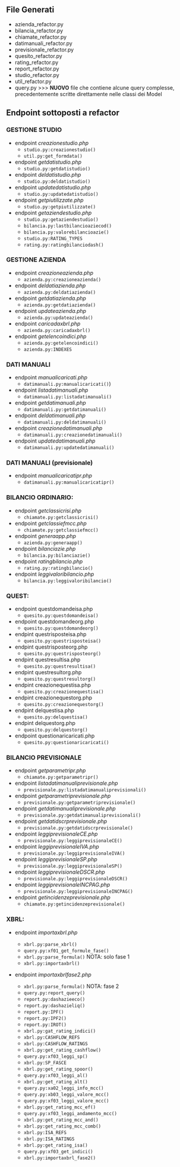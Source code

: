 ## File Generati
- azienda_refactor.py
- bilancia_refactor.py
- chiamate_refactor.py
- datimanuali_refactor.py
- previsionale_refactor.py
- quesito_refactor.py
- rating_refactor.py
- report_refactor.py
- studio_refactor.py
- util_refactor.py
- query.py >>> __NUOVO__ file che contiene alcune query complesse, precedentemente scritte direttamente nelle classi dei Model


## Endpoint sottoposti a refactor

### GESTIONE STUDIO
- endpoint _creazionestudio.php_
	- `studio.py:creazionestudio()`
	- `util.py:get_formdata()`
- endpoint _getdatistudio.php_
	- `studio.py:getdatistudio()`
- endpoint _deldatistudio.php_
	- `studio.py:deldatistudio()`
- endpoint _updatedatistudio.php_
	- `studio.py:updatedatistudio()`
- endpoint _getpiutilizzate.php_ 
	- `studio.py:getpiutilizzate()`
- endpoint _getaziendestudio.php_
	- `studio.py:getaziendestudio()`
	- `bilancia.py:lastbilancioaziecod()`
	- `bilancia.py:valorebilancioazie()`
	- `studio.py:RATING_TYPES`
	- `rating.py:ratingbilanciodash()`


### GESTIONE AZIENDA
- endpoint _creazioneazienda.php_
	- `azienda.py:creazioneazienda()`
- endpoint _deldatiazienda.php_
	- `azienda.py:deldatiazienda()`
- endpoint _getdatiazienda.php_
	- `azienda.py:getdatiazienda()`
- endpoint _updateazienda.php_
	- `azienda.py:updateazienda()`
- endpoint _caricadaxbrl.php_
	- `azienda.py:caricadaxbrl()`
- endpoint _getelencoindici.php_
	- `azienda.py:getelencoindici()`
	- `azienda.py:INDEXES`


### DATI MANUALI
- endpoint _manualicaricati.php_
	- `datimanuali.py:manualicaricati()`)
- endpoint _listadatimanuali.php_
	- `datimanuali.py:listadatimanuali()`
- endpoint _getdatimanuali.php_ 
	- `datimanuali.py:getdatimanuali()`
- endpoint _deldatimanuali.php_
	- `datimanuali.py:deldatimanuali()`
- endpoint _creazionedatimanuali.php_
	- `datimanuali.py:creazionedatimanuali()`
- endpoint _updatedatimanuali.php_
	- `datimanuali.py:updatedatimanuali()`


### DATI MANUALI (previsionale)
- endpoint _manualicaricatipr.php_
	- `datimanuali.py:manualicaricatipr()`


### BILANCIO ORDINARIO:
- endpoint _getclassicrisi.php_
	- `chiamate.py:getclassicrisi()`
- endpoint _getclassiefmcc.php_
	- `chiamate.py:getclassiefmcc()`
- endpoint _generaapp.php_
	- `azienda.py:generaapp()`
- endpoint _bilanciazie.php_
	- `bilancia.py:bilanciazie()`
- endpoint _ratingbilancio.php_
	- `rating.py:ratingbilancio()`
- endpoint _leggivaloribilancio.php_
	- `bilancia.py:leggivaloribilancio()`


### QUEST:
- endpoint questdomandeisa.php
	- `quesito.py:questdomandeisa()`
- endpoint questdomandeorg.php
	- `quesito.py:questdomandeorg()`
- endpint questrisposteisa.php
	- `quesito.py:questrisposteisa()`
- endpint questrisposteorg.php
	- `quesito.py:questrisposteorg()`
- endpint questresultisa.php
	- `quesito.py:questresultisa()`
- endpint questresultorg.php
	- `quesito.py:questresultorg()`
- endpint creazionequestisa.php
	- `quesito.py:creazionequestisa()`
- endpint creazionequestorg.php
	- `quesito.py:creazionequestorg()`
- endpint delquestisa.php
	- `quesito.py:delquestisa()`
- endpint delquestorg.php
	- `quesito.py:delquestorg()`
- endpoint questionaricaricati.php
	- `quesito.py:questionaricaricati()`


### BILANCIO PREVISIONALE
- endpoint _getparametripr.php_
	- `chiamate.py:getparametripr()`
- endpoint _listadatimanualiprevisionale.php_
	- `previsionale.py:listadatimanualiprevisionali()`
- endpoint _getparametriprevisionale.php_
	- `previsionale.py:getparametriprevisionale()`
- endpoint _getdatimanualiprevisionale.php_
	- `previsionale.py:getdatimanualiprevisionali()`
- endpoint _getdatidscrprevisionale.php_
	- `previsionale.py:getdatidscrprevisionale()`
- endpoint _leggiprevisionaleCE.php_
	- `previsionale.py:leggiprevisionaleCE()`
- endpoint _leggiprevisionaleIVA.php_
	- `previsionale.py:leggiprevisionaleIVA()`
- endpoint _leggiprevisionaleSP.php_
	- `previsionale.py:leggiprevisionaleSP()`
- endpoint _leggiprevisionaleDSCR.php_
	- `previsionale.py:leggiprevisionaleDSCR()`
- endpoint _leggiprevisionaleINCPAG.php_
	- `previsionale.py:leggiprevisionaleINCPAG()`
- endpoint _getincidenzeprevisionale.php_
	- `chiamate.py:getincidenzeprevisionale()`


### XBRL:
- endpoint _importaxbrl.php_
	- `xbrl.py:parse_xbrl()`
	- `query.py:xf01_get_formule_fase()`
	- `xbrl.py:parse_formula()` NOTA: solo fase 1
	- `xbrl.py:importaxbrl()`

- endpoint _importaxbrlfase2.php_
	- `xbrl.py:parse_formula()` NOTA: fase 2
	- `query.py:report_query()`
	- `report.py:dashazieeco()`
	- `report.py:dashazieliq()`
	- `report.py:IPF()`
	- `report.py:IPF2()`
	- `report.py:IROT()`
	- `xbrl.py:gat_rating_indici()`
	- `xbrl.py:CASHFLOW_REFS`
	- `xbrl.py:CASHFLOW_RATINGS`
	- `xbrl.py:get_rating_cashflow()`
	- `query.py:xf03_leggi_sp()`
	- `xbrl.py:SP_FASCE`
	- `xbrl.py:get_rating_spoor()`
	- `query.py:xf03_leggi_al()`
	- `xbrl.py:get_rating_alt()`
	- `query.py:xa02_leggi_info_mcc()`
	- `query.py:xb03_leggi_valore_mcc()`
	- `query.py:xf03_leggi_valore_mcc()`
	- `xbrl.py:get_rating_mcc_ef()`
	- `query.py:xf03_leggi_andamento_mcc()`
	- `xbrl.py:get_rating_mcc_and()`
	- `xbrl.py:get_rating_mcc_comb()`
	- `xbrl.py:ISA_REFS`
	- `xbrl.py:ISA_RATINGS`
	- `xbrl.py:get_rating_isa()`
	- `query.py:xf03_get_indici()`
	- `xbrl.py:importaxbrl_fase2()`

